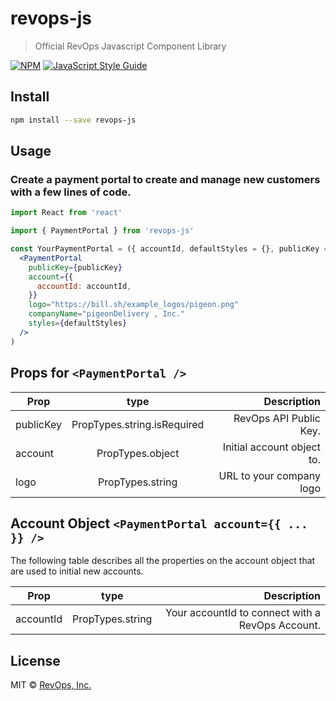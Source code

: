 # revops-js

> Official RevOps Javascript Component Library

[![NPM](https://img.shields.io/npm/v/revops-js.svg)](https://www.npmjs.com/package/revops-js) [![JavaScript Style Guide](https://img.shields.io/badge/code_style-standard-brightgreen.svg)](https://standardjs.com)

## Install

```bash
npm install --save revops-js
```

## Usage

### Create a payment portal to create and manage new customers with a few lines of code.

```jsx
import React from 'react'

import { PaymentPortal } from 'revops-js'

const YourPaymentPortal = ({ accountId, defaultStyles = {}, publicKey = 'your-public-api-key' }) => (
  <PaymentPortal
    publicKey={publicKey}
    account={{
      accountId: accountId,
    }}
    logo="https://bill.sh/example_logos/pigeon.png"
    companyName="pigeonDelivery , Inc."
    styles={defaultStyles}
  />
)
```

## Props for `<PaymentPortal />`

| Prop     |      type      |  Description |
|----------|:--------------:|-------------:|
| publicKey |  PropTypes.string.isRequired | RevOps API Public Key. |
| account |    PropTypes.object   |  Initial account object to. |
| logo | PropTypes.string | URL to your company logo |


## Account Object `<PaymentPortal account={{ ... }} />`

The following table describes all the properties on the account object that are used
to initial new accounts.

| Prop     |      type      |  Description |
|----------|:--------------:|-------------:|
| accountId |    PropTypes.string   |  Your accountId to connect with a RevOps Account. |


## License

MIT © [RevOps, Inc.](https://revops.io)
